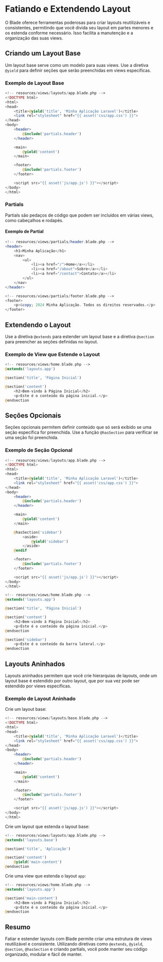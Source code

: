 # Fatiando e Extendendo Layout

O Blade oferece ferramentas poderosas para criar layouts reutilizáveis e consistentes, permitindo que você divida seu layout em partes menores e os estenda conforme necessário. Isso facilita a manutenção e a organização das suas views.

## Criando um Layout Base

Um layout base serve como um modelo para suas views. Use a diretiva `@yield` para definir seções que serão preenchidas em views específicas.

### Exemplo de Layout Base

```php
<!-- resources/views/layouts/app.blade.php -->
<!DOCTYPE html>
<html>
<head>
    <title>@yield('title', 'Minha Aplicação Laravel')</title>
    <link rel="stylesheet" href="{{ asset('css/app.css') }}">
</head>
<body>
    <header>
        @include('partials.header')
    </header>

    <main>
        @yield('content')
    </main>

    <footer>
        @include('partials.footer')
    </footer>

    <script src="{{ asset('js/app.js') }}"></script>
</body>
</html>
```

### Partials

Partials são pedaços de código que podem ser incluídos em várias views, como cabeçalhos e rodapés.

#### Exemplo de Partial

```php
<!-- resources/views/partials/header.blade.php -->
<header>
    <h1>Minha Aplicação</h1>
    <nav>
        <ul>
            <li><a href="/">Home</a></li>
            <li><a href="/about">Sobre</a></li>
            <li><a href="/contact">Contato</a></li>
        </ul>
    </nav>
</header>
```

```php
<!-- resources/views/partials/footer.blade.php -->
<footer>
    <p>&copy; 2024 Minha Aplicação. Todos os direitos reservados.</p>
</footer>
```

## Extendendo o Layout

Use a diretiva `@extends` para estender um layout base e a diretiva `@section` para preencher as seções definidas no layout.

### Exemplo de View que Estende o Layout

```php
<!-- resources/views/home.blade.php -->
@extends('layouts.app')

@section('title', 'Página Inicial')

@section('content')
    <h2>Bem-vindo à Página Inicial</h2>
    <p>Este é o conteúdo da página inicial.</p>
@endsection
```

## Seções Opcionais

Seções opcionais permitem definir conteúdo que só será exibido se uma seção específica for preenchida. Use a função `@hasSection` para verificar se uma seção foi preenchida.

### Exemplo de Seção Opcional

```php
<!-- resources/views/layouts/app.blade.php -->
<!DOCTYPE html>
<html>
<head>
    <title>@yield('title', 'Minha Aplicação Laravel')</title>
    <link rel="stylesheet" href="{{ asset('css/app.css') }}">
</head>
<body>
    <header>
        @include('partials.header')
    </header>

    <main>
        @yield('content')
    </main>

    @hasSection('sidebar')
        <aside>
            @yield('sidebar')
        </aside>
    @endif

    <footer>
        @include('partials.footer')
    </footer>

    <script src="{{ asset('js/app.js') }}"></script>
</body>
</html>
```

```php
<!-- resources/views/home.blade.php -->
@extends('layouts.app')

@section('title', 'Página Inicial')

@section('content')
    <h2>Bem-vindo à Página Inicial</h2>
    <p>Este é o conteúdo da página inicial.</p>
@endsection

@section('sidebar')
    <p>Este é o conteúdo da barra lateral.</p>
@endsection
```

## Layouts Aninhados

Layouts aninhados permitem que você crie hierarquias de layouts, onde um layout base é estendido por outro layout, que por sua vez pode ser estendido por views específicas.

### Exemplo de Layout Aninhado

Crie um layout base:

```php
<!-- resources/views/layouts/base.blade.php -->
<!DOCTYPE html>
<html>
<head>
    <title>@yield('title', 'Minha Aplicação Laravel')</title>
    <link rel="stylesheet" href="{{ asset('css/app.css') }}">
</head>
<body>
    <header>
        @include('partials.header')
    </header>

    <main>
        @yield('content')
    </main>

    <footer>
        @include('partials.footer')
    </footer>

    <script src="{{ asset('js/app.js') }}"></script>
</body>
</html>
```

Crie um layout que estenda o layout base:

```php
<!-- resources/views/layouts/app.blade.php -->
@extends('layouts.base')

@section('title', 'Aplicação')

@section('content')
    @yield('main-content')
@endsection
```

Crie uma view que estenda o layout `app`:

```php
<!-- resources/views/home.blade.php -->
@extends('layouts.app')

@section('main-content')
    <h2>Bem-vindo à Página Inicial</h2>
    <p>Este é o conteúdo da página inicial.</p>
@endsection
```

## Resumo

Fatiar e estender layouts com Blade permite criar uma estrutura de views reutilizável e consistente. Utilizando diretivas como `@extends`, `@yield`, `@section`, `@hasSection` e criando partials, você pode manter seu código organizado, modular e fácil de manter.
